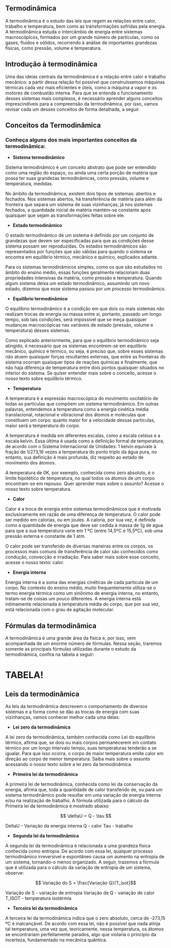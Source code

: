 ## Termodinâmica

A termodinâmica é o estudo das leis que regem as relações entre calor, trabalho e temperatura, bem como as transformações sofridas pela energia. A termodinâmica estuda o intercâmbio de energia entre sistemas macroscópicos, formados por um grande número de partículas, como os gases, fluidos e sólidos, recorrendo à análise de importantes grandezas físicas, como pressão, volume e temperatura.

## Introdução à termodinâmica

Uma das ideias centrais da termodinâmica é a relação entre calor e trabalho mecânico: a partir dessa relação foi possível que construíssemos máquinas térmicas cada vez mais eficientes e úteis, como a máquina a vapor e os motores de combustão interna. Para que se entenda o funcionamento desses sistemas mais complexos, é necessário aprender alguns conceitos imprescindíveis para a compreensão da termodinâmica, por isso, vamos revisar cada um desses conceitos de forma detalhada, a seguir.

## Conceitos da Termodinâmica

### Conheça alguns dos mais importantes conceitos da termodinâmica:

* **Sistema termodinâmico**

Sistema termodinâmico é um conceito abstrato que pode ser entendido como uma região do espaço, ou ainda uma certa porção de matéria que possa ter suas grandezas termodinâmicas, como pressão, volume e temperatura, medidas.

No âmbito da termodinâmica, existem dois tipos de sistemas: abertos e fechados. Nos sistemas abertos, há transferência de matéria para além da fronteira que separa um sistema de suas vizinhanças; já nos sistemas fechados, a quantidade inicial de matéria mantém-se constante após quaisquer que sejam as transformações feitas sobre ele.

* **Estado termodinâmico**

O estado termodinâmico de um sistema é definido por um conjunto de grandezas que devem ser especificadas para que as condições desse sistema possam ser reproduzidas. Os estados termodinâmicos são representados por funções que são válidas para quando o sistema se encontra em equilíbrio térmico, mecânico e químico, explicados adiante.

Para os sistemas termodinâmicos simples, como os que são estudados no âmbito do ensino médio, essas funções geralmente relacionam duas propriedades intensivas da matéria, como pressão e temperatura. Quando algum sistema deixa um estado termodinâmico, assumindo um novo estado, dizemos que esse sistema passou por um processo termodinâmico.

* **Equilíbrio termodinâmico**

O equilíbrio termodinâmico é a condição em que dois ou mais sistemas não realizam trocas de energia ou massa entre si, portanto, passado um longo tempo, sob tais condições, será impossível que se meça quaisquer mudanças macroscópicas nas variáveis de estado (pressão, volume e temperatura) desses sistemas.

Como explicado anteriormente, para que o equilíbrio termodinâmico seja atingido, é necessário que os sistemas encontrem-se em equilíbrio mecânico, químico e térmico, ou seja, é preciso que, sobre esses sistemas não atuem quaisquer forças resultantes externas, que entre as fronteiras do sistema ocorram quaisquer tipos de reações químicas e finalmente, que não haja diferença de temperatura entre dois pontos quaisquer situados no interior do sistema. Se quiser entender mais sobre o conceito, acesse o nosso texto sobre equilíbrio térmico.

* **Temperatura**

A temperatura é a expressão macroscópica do movimento oscilatório de todas as partículas que compõem um sistema termodinâmico. Em outras palavras, entendemos a temperatura como a energia cinética média translacional, rotacional e vibracional dos átomos e moléculas que constituem um corpo: quanto maior for a velocidade dessas partículas, maior será a temperatura do corpo.

A temperatura é medida em diferentes escalas, como a escala celsius e a escala kelvin. Essa última é usada como a definição formal de temperatura, de acordo com o Sistema Internacional de Unidades: 1 kelvin equivale à fração de 1/273,16 vezes a temperatura do ponto triplo da água pura, no entanto, sua definição é mais profunda, diz respeito ao estado de movimento dos átomos.

A temperatura de 0K, por exemplo, conhecida como zero absoluto, é o limite hipotético de temperatura, no qual todos os átomos de um corpo encontram-se em repouso. Quer aprender mais sobre o assunto? Acesse o nosso texto sobre temperatura.

* **Calor**

Calor é a troca de energia entre sistemas termodinâmicos que é motivada exclusivamente em razão de uma diferença de temperatura. O calor pode ser medido em calorias, ou em joules. A caloria, por sua vez, é definida como a quantidade de energia que deve ser cedida à massa de 1g de água para que a sua temperatura varie em 1 ºC (entre 14,5ºC e 15,5ºC), sob uma pressão externa e constante de 1 atm.

O calor pode ser transferido de diversas maneiras entre os corpos, os processos mais comuns de transferência de calor são conhecidos como condução, convecção e irradiação. Para saber mais sobre esse conceito, acesse o nosso texto: calor.

* **Energia interna**

Energia interna é a soma das energias cinéticas de cada partícula de um corpo. No contexto do ensino médio, muito frequentemente utiliza-se o termo energia térmica como um sinônimo de energia interna, no entanto, tratam-se de coisas um pouco diferentes. A energia interna está intimamente relacionada à temperatura média do corpo, que por sua vez, está relacionada com o grau de agitação molecular.

## Fórmulas da termodinâmica

A termodinâmica é uma grande área da física e, por isso, vem acompanhada de um enorme número de fórmulas. Nessa seção, traremos somente as principais fórmulas utilizadas durante o estudo da termodinâmica, confira na tabela a seguir:

# TABELA!

## Leis da termodinâmica

As leis da termodinâmica descrevem o comportamento de diversos sistemas e a forma como se dão as trocas de energia com suas vizinhanças, vamos conhecer melhor cada uma delas:

* **Lei zero da termodinâmica**

A lei zero da termodinâmica, também conhecida como Lei do equilíbrio térmico, afirma que, se dois ou mais corpos permanecerem em contato térmico por um longo intervalo tempo, suas temperaturas tenderão a se igualar. Para que isso ocorra, o corpo de maior temperatura emite calor em direção ao corpo de menor temperatura. Saiba mais sobre o assunto acessando o nosso texto sobre a lei zero da termodinâmica.

* **Primeira lei da termodinâmica**

A primeira lei de termodinâmica, conhecida como lei da conservação da energia, afirma que, toda a quantidade de calor transferido de, ou para um sistema termodinâmico pode resultar em uma variação de energia interna e/ou na realização de trabalho. A fórmula utilizada para o cálculo da Primeira lei da termodinâmica é mostrado abaixo:

$$ \deltaU = Q - \tau $$

DeltaU - Variação da energia interna
Q - calor
Tau - trabalho

* **Segunda lei da termodinâmica**

A segunda lei da termodinâmica é relacionada a uma grandeza física conhecida como entropia. De acordo com essa lei, qualquer processo termodinâmico irreversível e espontâneo causa um aumento na entropia de um sistema, tornando-o menos organizado. A seguir, trazemos a fórmula que é utilizada para o cálculo da variação de entropia de um sistema, observe:

$$ Variação do S = \frac{Variação Q}{T_isot}$$

Variação de S - variação de entropia
Variação de Q - variação de calor
T_ISOT - temperatura isotérmia

* **Terceira lei da termodinâmica**

A terceira lei da termodinâmica indica que o zero absoluto, cerca de -273,15 ºC é inalcançável. De acordo com essa lei, não é possível que nada atinja tal temperatura, uma vez que, teoricamente, nessa temperatura, os átomos se encontrariam perfeitamente parados, algo que violaria o princípio da incerteza, fundamentado na mecânica quântica.

<!-- https://mundoeducacao.uol.com.br/fisica/termodinamica.htm -->
